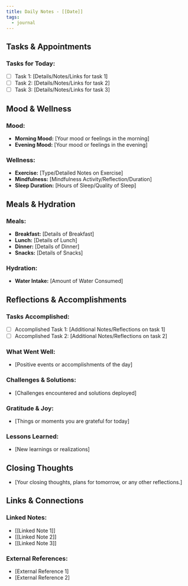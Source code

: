 ```yaml
---
title: Daily Notes - [[Date]]
tags:
  - journal
---
```

## Tasks & Appointments

### Tasks for Today:
- [ ] Task 1: [Details/Notes/Links for task 1]
- [ ] Task 2: [Details/Notes/Links for task 2]
- [ ] Task 3: [Details/Notes/Links for task 3]

## Mood & Wellness

### Mood:
- **Morning Mood:** [Your mood or feelings in the morning]
- **Evening Mood:** [Your mood or feelings in the evening]

### Wellness:
- **Exercise:** [Type/Detailed Notes on Exercise]
- **Mindfulness:** [Mindfulness Activity/Reflection/Duration]
- **Sleep Duration:** [Hours of Sleep/Quality of Sleep]

## Meals & Hydration

### Meals:
- **Breakfast:** [Details of Breakfast]
- **Lunch:** [Details of Lunch]
- **Dinner:** [Details of Dinner]
- **Snacks:** [Details of Snacks]

### Hydration:
- **Water Intake:** [Amount of Water Consumed]

## Reflections & Accomplishments

### Tasks Accomplished:
- [ ] Accomplished Task 1: [Additional Notes/Reflections on task 1]
- [ ] Accomplished Task 2: [Additional Notes/Reflections on task 2]

### What Went Well:
- [Positive events or accomplishments of the day]

### Challenges & Solutions:
- [Challenges encountered and solutions deployed]

### Gratitude & Joy:
- [Things or moments you are grateful for today]

### Lessons Learned:
- [New learnings or realizations]

## Closing Thoughts

- [Your closing thoughts, plans for tomorrow, or any other reflections.]

## Links & Connections

### Linked Notes:
- [[Linked Note 1]]
- [[Linked Note 2]]
- [[Linked Note 3]]

### External References:
- [External Reference 1]
- [External Reference 2]

